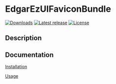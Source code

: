 # EdgarEzUIFaviconBundle

[![Downloads](https://img.shields.io/packagist/dt/edgar/ez-uifavicon-bundle.svg?style=flat-square)](https://packagist.org/packages/edgar/ez-uifavicon-bundle)
[![Latest release](https://img.shields.io/github/release/noodle69/EdgarEzUIFaviconBundle.svg?style=flat-square)](https://github.com/noodle69/EdgarEzUIFaviconBundle/releases)
[![License](https://img.shields.io/packagist/l/edgar/ez-uifavicon-bundle.svg?style=flat-square)](LICENSE.html.twig)

## Description

## Documentation

[Installation](docs/INSTALL.md)

[Usage](docs/USAGE.md)
